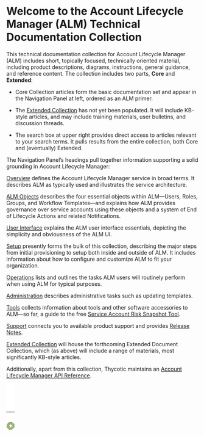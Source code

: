 ﻿[title]: # (ALM Technicals Collection)
[tags]: # (Account Lifecycle Manager,ALM,)
[priority]: # (1)

# Welcome to the Account Lifecycle Manager (ALM) Technical Documentation Collection

This technical documentation collection for Account Lifecycle Manager (ALM) includes short, topically focused, technically oriented material, including product descriptions, diagrams, instructions, general guidance, and reference content. The collection includes two parts, **Core** and **Extended**:

* Core Collection articles form the basic documentation set and appear in the Navigation Panel at left, ordered as an ALM primer.

* The [Extended Collection](./9000-extended/) has not yet been populated. It will include KB-style articles, and may include training materials, user bulletins, and discussion threads.
 
* The search box at upper right provides direct access to articles relevant to your search terms. It pulls results from the entire collection, both Core and (eventually) Extended.

The Navigation Panel’s headings pull together information supporting a solid grounding in Account Lifecycle Manager:

[Overview](./1000-alm-overview/) defines the Account Lifecycle Manager service in broad terms. It describes ALM as typically used and illustrates the service architecture.

[ALM Objects](./2000-alm-objects/) describes the four essential objects within ALM—Users, Roles, Groups, and Workflow Templates—and explains how ALM provides governance over service accounts using these objects and a system of End of Lifecycle Actions and related Notifications.

[User Interface](./3000-ui-guide/) explains the ALM user interface essentials, depicting the simplicity and obviousness of the ALM UI. 

[Setup](./5000-get-started/) presently forms the bulk of this collection, describing the major steps from initial provisioning to setup both inside and outside of ALM. It includes information about how to configure and customize ALM to fit your organization.

[Operations](./5500-alm-operations/) lists and outlines the tasks ALM users will routinely perform when using ALM for typical purposes.

[Administration](./6000-alm-admin/) describes administrative tasks such as updating templates.

[Tools](./8000-ref-items/) collects information about tools and other software accessories to ALM—so far, a guide to the free [Service Account Risk Snapshot Tool](./8000-ref-items/8400-discovery-tool/).

[Support](./8500-support/) connects you to available product support and provides [Release Notes](./8500-support/8510-release-notes.md).

[Extended Collection](./9000-extended/) will house the forthcoming Extended Document Collection, which (as above) will include a range of materials, most significantly KB-style articles.

Additionally, apart from this collection, Thycotic maintains an [Account Lifecycle Manager API Reference](https://thycotic.accountlifecyclecloud.com/docs/api-reference).

![Article End](alm-bug.png)

